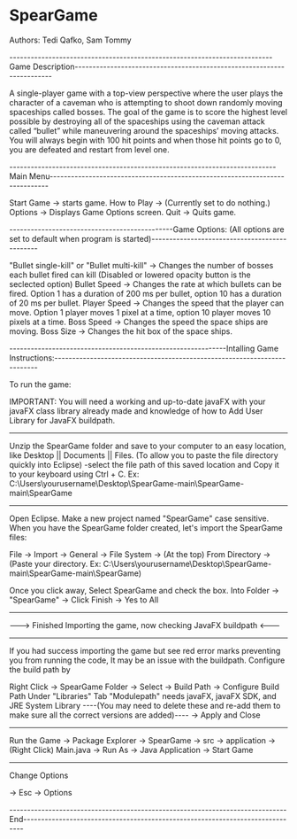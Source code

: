# SpearGame

Authors: Tedi Qafko, Sam Tommy

--------------------------------------------------------------------------Game Description-----------------------------------------------------------------------

A single-player game with a top-view perspective where the user plays the character of a caveman who is attempting to shoot down randomly moving spaceships called bosses. The goal of the game is to score the highest level possible by destroying all of the spaceships using the caveman attack called “bullet” while maneuvering around the spaceships’ moving attacks. You will always begin with 100 hit points and when those hit points go to 0, you are defeated and restart from level one.

---------------------------------------------------------------------------Main Menu-----------------------------------------------------------------------------

Start Game -> starts game.
How to Play -> (Currently set to do nothing.)
Options -> Displays Game Options screen.
Quit -> Quits game.

----------------------------------------------Game Options: (All options are set to default when program is started)----------------------------------------------

"Bullet single-kill" or "Bullet multi-kill" -> Changes the number of bosses each bullet fired can kill (Disabled or lowered opacity button is the seclected option)
Bullet Speed -> Changes the rate at which bullets can be fired. Option 1 has a duration of 200 ms per bullet, option 10 has a duration of 20 ms per bullet.
Player Speed -> Changes the speed that the player can move. Option 1 player moves 1 pixel at a time, option 10 player moves 10 pixels at a time. 
Boss Speed -> Changes the speed the space ships are moving.
Boss Size -> Changes the hit box of the space ships.

-------------------------------------------------------------Intalling Game Instructions:-------------------------------------------------------------------------

To run the game:

IMPORTANT: You will need a working and up-to-date javaFX with your javaFX class library already made and knowledge of how to Add User Library for JavaFX buildpath.

--------------------------------------------------------------------------------------------------------------------------------------------------------------------

Unzip the SpearGame folder and save to your computer to an easy location, like Desktop || Documents || Files.
(To allow you to paste the file directory quickly into Eclipse)
-select the file path of this saved location and Copy it to your keyboard using Ctrl + C.
Ex: C:\Users\yourusername\Desktop\SpearGame-main\SpearGame-main\SpearGame

--------------------------------------------------------------------------------------------------------------------------------------------------------------------

Open Eclipse. Make a new project named "SpearGame" case sensitive.
When you have the SpearGame folder created, let's import the SpearGame files:

File -> Import -> General -> File System -> (At the top) From Directory 
->(Paste your directory. Ex: C:\Users\yourusername\Desktop\SpearGame-main\SpearGame-main\SpearGame)

Once you click away, Select SpearGame and check the box. 
Into Folder -> "SpearGame" -> Click Finish -> Yes to All

-------------------------------------------------------------------------------------------------------------------------------------------------------------------

---> Finished Importing the game, now checking JavaFX buildpath <---

-------------------------------------------------------------------------------------------------------------------------------------------------------------------

If you had success importing the game but see red error marks preventing you from running the code,
It may be an issue with the buildpath. Configure the build path by 

Right Click -> SpearGame Folder -> Select -> Build Path -> Configure Build Path 
Under "Libraries" Tab "Modulepath" needs javaFX, javaFX SDK, and JRE System Library
----(You may need to delete these and re-add them to make sure all the correct versions are added)----
-> Apply and Close

-------------------------------------------------------------------------------------------------------------------------------------------------------------------

Run the Game
-> Package Explorer -> SpearGame -> src -> application -> (Right Click) Main.java -> Run As -> Java Application
-> Start Game

-------------------------------------------------------------------------------------------------------------------------------------------------------------------

Change Options

-> Esc
-> Options

------------------------------------------------------------------------------End------------------------------------------------------------------------------

